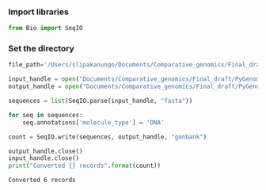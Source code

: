 ### Import libraries

```python
from Bio import SeqIO
```

### Set the directory

```python
file_path='/Users/slipakanungo/Documents/Comparative_genomics/Final_draft/PyGenomeviz_new/P2D11_test/'
```


```python
input_handle = open("Documents/Comparative_genomics/Final_draft/PyGenomeviz_new/P2D11_test/gene_name.fasta", "r")
output_handle = open("Documents/Comparative_genomics/Final_draft/PyGenomeviz_new/P2D11_test/gene_name.gb","w")
```


```python
sequences = list(SeqIO.parse(input_handle, "fasta"))
```


```python
for seq in sequences:
    seq.annotations['molecule_type'] = 'DNA'
```


```python
count = SeqIO.write(sequences, output_handle, "genbank")
```


```python
output_handle.close()
input_handle.close()
print("Converted {} records".format(count))
```

    Converted 6 records

